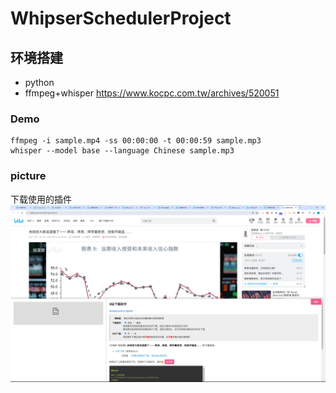 # WhipserSchedulerProject

## 环境搭建
* python
* ffmpeg+whisper
https://www.kocpc.com.tw/archives/520051

### Demo
```shell
ffmpeg -i sample.mp4 -ss 00:00:00 -t 00:00:59 sample.mp3
whisper --model base --language Chinese sample.mp3

```

### picture
下载使用的插件
![下载插件](img/screenshot.png)
